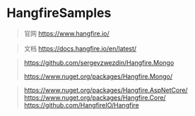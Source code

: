 # HangfireSamples

> 官网
> https://www.hangfire.io/

> 文档
> https://docs.hangfire.io/en/latest/

> https://github.com/sergeyzwezdin/Hangfire.Mongo
>
> https://www.nuget.org/packages/Hangfire.Mongo/

> https://www.nuget.org/packages/Hangfire.AspNetCore/
> https://www.nuget.org/packages/Hangfire.Core/
> https://github.com/HangfireIO/Hangfire